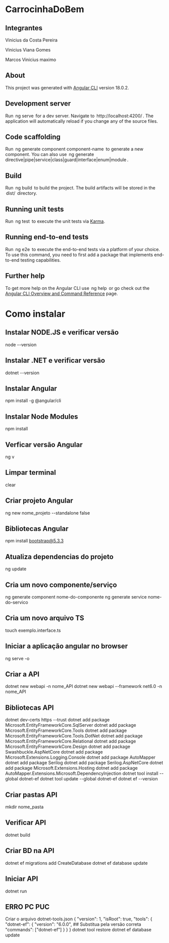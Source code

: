 # CarrocinhaDoBem

## Integrantes

Vinicius da Costa Pereira

Vinicius Viana Gomes

Marcos Vinicius maximo


## About

This project was generated with [Angular CLI](https://github.com/angular/angular-cli) version 18.0.2.

## Development server

Run ⁠ ng serve ⁠ for a dev server. Navigate to ⁠ http://localhost:4200/ ⁠. The application will automatically reload if you change any of the source files.

## Code scaffolding

Run ⁠ ng generate component component-name ⁠ to generate a new component. You can also use ⁠ ng generate directive|pipe|service|class|guard|interface|enum|module ⁠.

## Build

Run ⁠ ng build ⁠ to build the project. The build artifacts will be stored in the ⁠ dist/ ⁠ directory.

## Running unit tests

Run ⁠ ng test ⁠ to execute the unit tests via [Karma](https://karma-runner.github.io).

## Running end-to-end tests

Run ⁠ ng e2e ⁠ to execute the end-to-end tests via a platform of your choice. To use this command, you need to first add a package that implements end-to-end testing capabilities.

## Further help

To get more help on the Angular CLI use ⁠ ng help ⁠ or go check out the [Angular CLI Overview and Command Reference](https://angular.dev/tools/cli) page.



# Como instalar

## Instalar NODE.JS e verificar versão
node --version

## Instalar .NET e verificar versão
dotnet --version

## Instalar Angular
npm install -g @angular/cli

## Instalar Node Modules
npm install

## Verficar versão Angular
ng v

## Limpar terminal
clear

## Criar projeto Angular
ng new nome_projeto --standalone false

## Bibliotecas Angular
npm install bootstrap@5.3.3

## Atualiza dependencias do projeto
ng update

## Cria um novo componente/serviço
ng generate component nome-do-componente
ng generate service nome-do-servico

## Cria um novo arquivo TS
touch exemplo.interface.ts

## Iniciar a aplicação angular no browser
ng serve -o

## Criar a API
dotnet new webapi -n nome_API
dotnet new webapi --framework net6.0 -n nome_API

## Bibliotecas API
dotnet dev-certs https --trust
dotnet add package Microsoft.EntityFrameworkCore.SqlServer
dotnet add package Microsoft.EntityFrameworkCore.Tools
dotnet add package Microsoft.EntityFrameworkCore.Tools.DotNet
dotnet add package Microsoft.EntityFrameworkCore.Relational
dotnet add package Microsoft.EntityFrameworkCore.Design
dotnet add package Swashbuckle.AspNetCore
dotnet add package Microsoft.Extensions.Logging.Console
dotnet add package AutoMapper
dotnet add package Serilog
dotnet add package Serilog.AspNetCore
dotnet add package Microsoft.Extensions.Hosting
dotnet add package AutoMapper.Extensions.Microsoft.DependencyInjection
dotnet tool install --global dotnet-ef
dotnet tool update --global dotnet-ef
dotnet ef --version

## Criar pastas API
mkdir nome_pasta

## Verificar API
dotnet build

## Criar BD na API
dotnet ef migrations add CreateDatabase
dotnet ef database update

## Iniciar API
dotnet run

## ERRO PC PUC

Criar o arquivo dotnet-tools.json
{
"version": 1,
"isRoot": true,
"tools": {
"dotnet-ef": {
"version": "6.0.0",  ## Substitua pela versão correta
"commands": ["dotnet-ef"]
}
}
}
dotnet tool restore
dotnet ef database update
